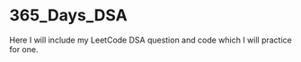 # 365_Days_DSA
Here I will include my LeetCode DSA question and code which I will practice for one.
